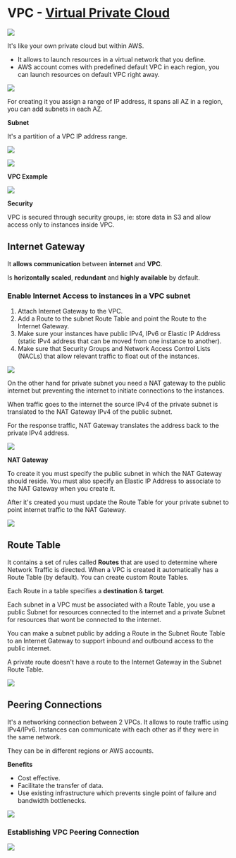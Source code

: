 # VPC - [Virtual Private Cloud](https://docs.aws.amazon.com/vpc/latest/userguide/what-is-amazon-vpc.html)

![](./assets/VPC-diagram.png)

It's like your own private cloud but within AWS.

- It allows to launch resources in a virtual network that you define.
- AWS account comes with predefined default VPC in each region, you can launch resources on default VPC right away. 

![](./assets/2022-12-01-10-17-36.png)

For creating it you assign a range of IP address, it spans all AZ in a region, you can add subnets in each AZ.

**Subnet**

It's a partition of a VPC IP address range.

![](./assets/2022-12-01-10-30-57.png)

![](./assets/2022-12-01-10-49-11.png)

**VPC Example**

![](./assets/2022-12-01-10-57-32.png)

**Security**

VPC is secured through security groups, ie: store data in S3 and allow access only to instances inside VPC.

## Internet Gateway

It **allows communication** between **internet** and **VPC**.

Is **horizontally scaled**, **redundant** and **highly available** by default.

### Enable Internet Access to instances in a VPC subnet

1. Attach Internet Gateway to the VPC.
2. Add a Route to the subnet Route Table and point the Route to the Internet Gateway.
3. Make sure your instances have public IPv4, IPv6 or Elastic IP Address (static IPv4 address that can be moved from one instance to another).
4. Make sure that Security Groups and Network Access Control Lists (NACLs) that allow relevant traffic to float out of the instances.

![](./assets/2022-12-01-11-23-30.png)

On the other hand for private subnet you need a NAT gateway to the public internet but preventing the internet to initiate connections to the instances.

When traffic goes to the internet the source IPv4 of the private subnet is translated to the NAT Gateway IPv4 of the public subnet. 

For the response traffic, NAT Gateway translates the address back to the private IPv4 address.

![](./assets/2022-12-01-11-36-21.png)

**NAT Gateway**

To create it you must specify the public subnet in which the NAT Gateway should reside. You must also specify an Elastic IP Address to associate to the NAT Gateway when you create it.

After it's created you must update the Route Table for your private subnet to point internet traffic to the NAT Gateway.

![](./assets/2022-12-01-11-40-08.png)

## Route Table

It contains a set of rules called **Routes** that are used to determine where Network Traffic is directed.
When a VPC is created it automatically has a Route Table (by default). You can create custom Route Tables.

Each Route in a table specifies a **destination** & **target**.

Each subnet in a VPC must be associated with a Route Table, you use a public Subnet for resources connected to the internet and a private Subnet for resources that wont be connected to the internet.

You can make a subnet public by adding a Route in the Subnet Route Table to an Internet Gateway to support inbound and outbound access to the public internet.

A private route doesn't have a route to the Internet Gateway in the Subnet Route Table.

![](./assets/2022-12-02-13-42-45.png)

## Peering Connections

It's a networking connection between 2 VPCs. It allows to route traffic using IPv4/IPv6. Instances can communicate with each other as if they were in the same network.

They can be in different regions or AWS accounts.

**Benefits**

- Cost effective.
- Facilitate the transfer of data.
- Use existing infrastructure which prevents single point of failure and bandwidth bottlenecks.

![](./assets/2022-12-02-11-16-00.png)

### Establishing VPC Peering Connection

![](./assets/2022-12-02-11-39-08.png)

